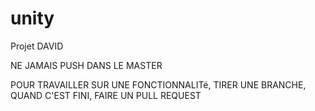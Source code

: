 # unity
Projet DAVID

NE JAMAIS PUSH DANS LE MASTER

POUR TRAVAILLER SUR UNE FONCTIONNALITé, TIRER UNE BRANCHE, QUAND C'EST FINI, FAIRE UN PULL REQUEST